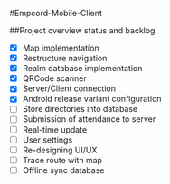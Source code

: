 #Empcord-Mobile-Client

##Project overview status and backlog

- [x] Map implementation
- [x] Restructure navigation
- [x] Realm database implementation
- [x] QRCode scanner
- [x] Server/Client connection
- [x] Android release variant configuration
- [ ] Store directories into database
- [ ] Submission of attendance to server
- [ ] Real-time update
- [ ] User settings
- [ ] Re-designing UI/UX
- [ ] Trace route with map
- [ ] Offline sync database